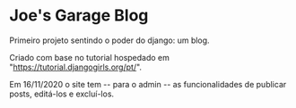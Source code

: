 # Joe's Garage Blog

Primeiro projeto sentindo o poder do django: um blog.

Criado com base no tutorial hospedado em "https://tutorial.djangogirls.org/pt/".

Em 16/11/2020 o site tem -- para o admin -- as funcionalidades de publicar posts, editá-los e excluí-los.
